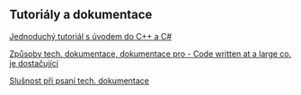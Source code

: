 <h2>  Tutoriály a dokumentace </h2>  

[ Jednoduchý tutoriál s úvodem do C++ a C# ](http://www.cs.vsb.cz/behalek/vyuka/pcsharp/text/ch04s01.html)   

[ Způsoby tech. dokumentace, dokumentace pro - Code written at a large co. je dostačující ](http://biblipole.com/most-viewed/6-types-of-programmers-846)   

[ Slušnost při psaní tech. dokumentace ](http://biblipole.com/top-rated/i-am-so-sorry-for-using-database-in-the-view-file-for-the-first-time-in-my-life-962)   